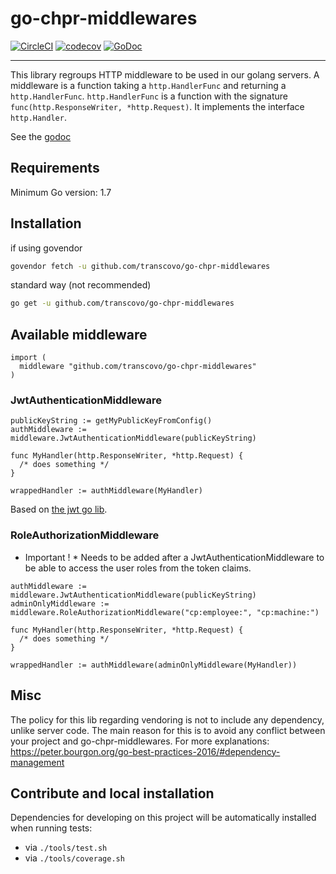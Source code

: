 # go-chpr-middlewares

[![CircleCI](https://circleci.com/gh/transcovo/go-chpr-middlewares.svg?style=shield)](https://circleci.com/gh/transcovo/go-chpr-middlewares)
[![codecov](https://codecov.io/gh/transcovo/go-chpr-middlewares/branch/master/graph/badge.svg)](https://codecov.io/gh/transcovo/go-chpr-middlewares)
[![GoDoc](https://godoc.org/github.com/transcovo/go-chpr-middlewares?status.svg)](https://godoc.org/github.com/transcovo/go-chpr-middlewares)

-----------------

This library regroups HTTP middleware to be used in our golang servers.
A middleware is a function taking a `http.HandlerFunc` and returning a `http.HandlerFunc`.
`http.HandlerFunc` is a function with the signature `func(http.ResponseWriter, *http.Request)`.
It implements the interface `http.Handler`.

See the [godoc](https://godoc.org/github.com/transcovo/go-chpr-middlewares)

## Requirements

Minimum Go version: 1.7

## Installation

if using govendor
```bash
govendor fetch -u github.com/transcovo/go-chpr-middlewares
```

standard way (not recommended)
```bash
go get -u github.com/transcovo/go-chpr-middlewares
```

## Available middleware

```golang
import (
  middleware "github.com/transcovo/go-chpr-middlewares"
)
```

### JwtAuthenticationMiddleware

```golang
publicKeyString := getMyPublicKeyFromConfig()
authMiddleware := middleware.JwtAuthenticationMiddleware(publicKeyString)

func MyHandler(http.ResponseWriter, *http.Request) {
  /* does something */
}

wrappedHandler := authMiddleware(MyHandler)
```

Based on [the jwt go lib](https://github.com/dgrijalva/jwt-go).

### RoleAuthorizationMiddleware

* Important ! * Needs to be added after a JwtAuthenticationMiddleware to be able to access the user roles
from the token claims.

```golang
authMiddleware := middleware.JwtAuthenticationMiddleware(publicKeyString)
adminOnlyMiddleware := middleware.RoleAuthorizationMiddleware("cp:employee:", "cp:machine:")

func MyHandler(http.ResponseWriter, *http.Request) {
  /* does something */
}

wrappedHandler := authMiddleware(adminOnlyMiddleware(MyHandler))
```

## Misc

The policy for this lib regarding vendoring is not to include any dependency, unlike server code.
The main reason for this is to avoid any conflict between your project and go-chpr-middlewares.
For more explanations: https://peter.bourgon.org/go-best-practices-2016/#dependency-management

## Contribute and local installation

Dependencies for developing on this project will be automatically installed when running tests:
- via `./tools/test.sh`
- via `./tools/coverage.sh`

